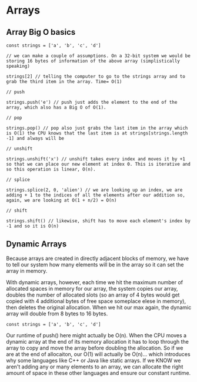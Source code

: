 # Arrays

## Array Big O basics

```
const strings = ['a', 'b', 'c', 'd']

// we can make a couple of assumptions. On a 32-bit system we would be storing 16 bytes of information of the above array (simplistically speaking)

strings[2] // telling the computer to go to the strings array and to grab the third item in the array. Time= O(1)

// push

strings.push('e') // push just adds the element to the end of the array, which also has a Big O of O(1).

// pop

strings.pop() // pop also just grabs the last item in the array which is O(1) the CPU knows that the last item is at strings[strings.length -1] and always will be

// unshift

strings.unshift('x') // unshift takes every index and moves it by +1 so that we can place our new element at index 0. This is iterative and so this operation is linear, O(n).

// splice

strings.splice(2, 0, 'alien') // we are looking up an index, we are adding + 1 to the indices of all the elements after our addition so, again, we are looking at O(1 + n/2) = O(n)

// shift

strings.shift() // likewise, shift has to move each element's index by -1 and so it is O(n)
```

## Dynamic Arrays

Because arrays are created in directly adjacent blocks of memory, we have to tell our system how many elements will be in the array so it can set the array in memory.

With dynamic arrays, however, each time we hit the maximum number of allocated spaces in memory for our array, the system copies our array, doubles the number of allocated slots (so an array of 4 bytes would get copied with 4 additional bytes of free space someplace elese in memory), then deletes the original allocation. When we hit our max again, the dynamic array will double from 8 bytes to 16 bytes.

```
const strings = ['a', 'b', 'c', 'd']
```

Our runtime of push() here might actually be O(n). When the CPU moves a dynamic array at the end of its memory allocation it has to loop through the array to copy and move the array before doubling the allocation. So if we are at the end of allocaiton, our O(1) will actually be O(n)... which introduces why some languages like C++ or Java like static arrays. If we KNOW we aren't adding any or many elements to an array, we can allocate the right amount of space in these other languages and ensure our constant runtime.